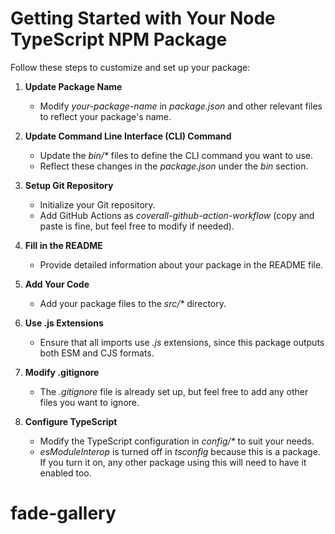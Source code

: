 # Getting Started with Your Node TypeScript NPM Package

Follow these steps to customize and set up your package:

1. **Update Package Name**  
   - Modify _your-package-name_ in _package.json_ and other relevant files to reflect your package's name.

2. **Update Command Line Interface (CLI) Command**  
   - Update the _bin/*_ files to define the CLI command you want to use.
   - Reflect these changes in the _package.json_ under the _bin_ section.

3. **Setup Git Repository**  
   - Initialize your Git repository.
   - Add GitHub Actions as _coverall-github-action-workflow_ (copy and paste is fine, but feel free to modify if needed).

4. **Fill in the README**  
   - Provide detailed information about your package in the README file.

5. **Add Your Code**  
   - Add your package files to the _src/*_ directory.

6. **Use .js Extensions**  
   - Ensure that all imports use _.js_ extensions, since this package outputs both ESM and CJS formats.

7. **Modify .gitignore**  
   - The _.gitignore_ file is already set up, but feel free to add any other files you want to ignore.

8. **Configure TypeScript**  
   - Modify the TypeScript configuration in _config/*_ to suit your needs.
   - _esModuleInterop_ is turned off in _tsconfig_ because this is a package. If you turn it on, any other package using this will need to have it enabled too.
# fade-gallery
